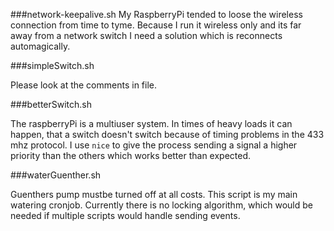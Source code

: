 ###network-keepalive.sh
My RaspberryPi tended to loose the wireless connection from time to tyme. Because I run it wireless only and its far away from a network switch I need a solution which is reconnects automagically.

###simpleSwitch.sh

Please look at the comments in file.

###betterSwitch.sh

The raspberryPi is a multiuser system. In times of heavy loads it can happen, that a switch doesn't switch because of timing problems in the 433 mhz protocol. 
I use `nice` to give the process sending a signal a higher priority than the others which works better than expected.

###waterGuenther.sh

Guenthers pump mustbe turned off at all costs. This script is my main watering cronjob.
Currently there is no locking algorithm, which would be needed if multiple scripts would handle sending events.
